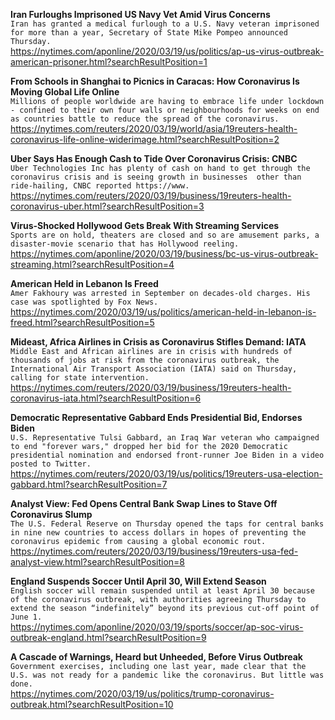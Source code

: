 **Iran Furloughs Imprisoned US Navy Vet Amid Virus Concerns**\
`Iran has granted a medical furlough to a U.S. Navy veteran imprisoned for more than a year, Secretary of State Mike Pompeo announced Thursday.`\
https://nytimes.com/aponline/2020/03/19/us/politics/ap-us-virus-outbreak-american-prisoner.html?searchResultPosition=1

**From Schools in Shanghai to Picnics in Caracas: How Coronavirus Is Moving Global Life Online**\
`Millions of people worldwide are having to embrace life under lockdown - confined to their own four walls or neighbourhoods for weeks on end as countries battle to reduce the spread of the coronavirus. `\
https://nytimes.com/reuters/2020/03/19/world/asia/19reuters-health-coronavirus-life-online-widerimage.html?searchResultPosition=2

**Uber Says Has Enough Cash to Tide Over Coronavirus Crisis: CNBC**\
`Uber Technologies Inc has plenty of cash on hand to get through the coronavirus crisis and is seeing growth in businesses  other than ride-hailing, CNBC reported https://www.`\
https://nytimes.com/reuters/2020/03/19/business/19reuters-health-coronavirus-uber.html?searchResultPosition=3

**Virus-Shocked Hollywood Gets Break With Streaming Services**\
`Sports are on hold, theaters are closed and so are amusement parks, a disaster-movie scenario that has Hollywood reeling.`\
https://nytimes.com/aponline/2020/03/19/business/bc-us-virus-outbreak-streaming.html?searchResultPosition=4

**American Held in Lebanon Is Freed**\
`Amer Fakhoury was arrested in September on decades-old charges. His case was spotlighted by Fox News.`\
https://nytimes.com/2020/03/19/us/politics/american-held-in-lebanon-is-freed.html?searchResultPosition=5

**Mideast, Africa Airlines in Crisis as Coronavirus Stifles Demand: IATA**\
`Middle East and African airlines are in crisis with hundreds of thousands of jobs at risk from the coronavirus outbreak, the International Air Transport Association (IATA) said on Thursday, calling for state intervention.`\
https://nytimes.com/reuters/2020/03/19/business/19reuters-health-coronavirus-iata.html?searchResultPosition=6

**Democratic Representative Gabbard Ends Presidential Bid, Endorses Biden**\
`U.S. Representative Tulsi Gabbard, an Iraq War veteran who campaigned to end "forever wars," dropped her bid for the 2020 Democratic presidential nomination and endorsed front-runner Joe Biden in a video posted to Twitter.`\
https://nytimes.com/reuters/2020/03/19/us/politics/19reuters-usa-election-gabbard.html?searchResultPosition=7

**Analyst View: Fed Opens Central Bank Swap Lines to Stave Off Coronavirus Slump**\
`The U.S. Federal Reserve on Thursday opened the taps for central banks in nine new countries to access dollars in hopes of preventing the coronavirus epidemic from causing a global economic rout.`\
https://nytimes.com/reuters/2020/03/19/business/19reuters-usa-fed-analyst-view.html?searchResultPosition=8

**England Suspends Soccer Until April 30, Will Extend Season**\
`English soccer will remain suspended until at least April 30 because of the coronavirus outbreak, with authorities agreeing Thursday to extend the season “indefinitely” beyond its previous cut-off point of June 1.`\
https://nytimes.com/aponline/2020/03/19/sports/soccer/ap-soc-virus-outbreak-england.html?searchResultPosition=9

**A Cascade of Warnings, Heard but Unheeded, Before Virus Outbreak**\
`Government exercises, including one last year, made clear that the U.S. was not ready for a pandemic like the coronavirus. But little was done.`\
https://nytimes.com/2020/03/19/us/politics/trump-coronavirus-outbreak.html?searchResultPosition=10


